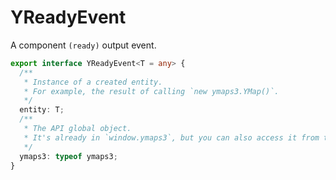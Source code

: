 # YReadyEvent


A component `(ready)` output event.


```ts
export interface YReadyEvent<T = any> {
  /**
   * Instance of a created entity.
   * For example, the result of calling `new ymaps3.YMap()`.
   */
  entity: T;
  /**
   * The API global object.
   * It's already in `window.ymaps3`, but you can also access it from this event.
   */
  ymaps3: typeof ymaps3;
}

```
